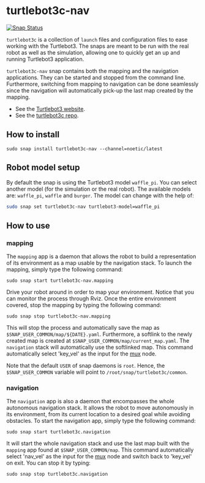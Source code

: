 # turtlebot3c-nav

[![Snap Status](https://build.snapcraft.io/badge/canonical/turtlebot3c-snap.svg)](https://build.snapcraft.io/user/canonical/turtlebot3c-snap)

`turtlebot3c` is a collection of `launch` files and configuration files to ease working with the Turtlebot3.
The snaps are meant to be run with the real robot as well as the simulation, allowing one to quickly get an up and running Turtlebot3 application.

`turtlebot3c-nav` snap contains both the mapping and the navigation applications.
They can be started and stopped from the command line.
Furthermore, switching from mapping to navigation can be done seamlessly since the navigation will automatically pick-up the last map created by the mapping.

- See the [Turtlebot3 website](http://emanual.robotis.com/docs/en/platform/turtlebot3/overview/).
- See the [turtlebot3c repo](https://github.com/canonical/turtlebot3c).

## How to install

```terminal
sudo snap install turtlebot3c-nav --channel=noetic/latest
```

## Robot model setup

By default the snap is using the Turtlebot3 model `waffle_pi`.
You can select another model (for the simulation or the real robot).
The available models are: `waffle_pi`, `waffle` and `burger`.
The model can change with the help of:

```bash
sudo snap set turtlebot3c-nav turtlebot3-model=waffle_pi
```

## How to use

### mapping

The `mapping` app is a daemon that allows the robot to build a representation of its environment as a map usable by the navigation stack.
To launch the mapping, simply type the following command:

```terminal
sudo snap start turtlebot3c-nav.mapping
```

Drive your robot around in order to map your environment.
Notice that you can monitor the process through Rviz.
Once the entire environment covered, stop the mapping by typing the following command:

```terminal
sudo snap stop turtlebot3c-nav.mapping
```

This will stop the process and automatically save the map as
`$SNAP_USER_COMMON/map/${DATE}.yaml`.
Furthermore, a softlink to the newly created map is created at
`$SNAP_USER_COMMON/map/current_map.yaml`.
The `navigation` stack will automatically use the softlinked map.
This command automatically select 'key_vel' as the input for the [mux](http://wiki.ros.org/topic_tools/mux) node.

Note that the default `USER` of snap daemons is `root`.
Hence, the `$SNAP_USER_COMMON` variable will point to `/root/snap/turtlebot3c/common`.

### navigation

The `navigation` app is also a daemon that encompasses the whole autonomous navigation stack.
It allows the robot to move autonomously in its environment,
from its current location to a desired goal while avoiding obstacles.
To start the navigation app, simply type the following command:

```terminal
sudo snap start turtlebot3c.navigation
```

It will start the whole navigation stack and use the last map built with the
`mapping` app found at `$SNAP_USER_COMMON/map`.
This command automatically select 'nav_vel' as the input for the [mux](http://wiki.ros.org/topic_tools/mux) node and switch back to 'key_vel' on exit.
You can stop it by typing:

```terminal
sudo snap stop turtlebot3c.navigation
```
